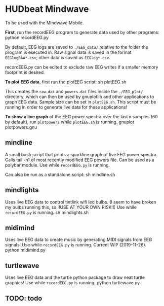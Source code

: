 # HUDbeat Mindwave

To be used with the Mindwave Mobile.

**First**, run the recordEEG program to generate data used by other programs:
    python recordEEG.py

By default, EEG logs are saved to `./EEG_data/` relative to the folder the program is executed in. Raw signal data is saved in the format `EEGlogRAW*.csv`; other data is saved as `EEGlog*.csv`.

recordEEG.py can be edited to exclude raw EEG writes if a smaller memory footprint is desired.

**To plot EEG data**, first run the plotEEG script:
    sh plotEEG.sh

This creates the `raw.dat` and `powers.dat` files inside the `./EEG_plot/` directory, which can then be used by gnuplotlib and other applications to graph EEG data. Sample size can be set in `plotEEG.sh`. This script must be running in order to generate live data for these applications!

**To show a live graph** of the EEG power spectra over the last `n` samples (60 by default), run `plotpowers` while `plotEEG.sh` is running.
    gnuplot plotpowers.gnu


## mindline
A small bash script that prints a sparkline graph of live EEG power spectra. Calls tail -n1 of most recently modified EEG powers file. Can be used as a polybar module. Use while `recordEEG.py` is running.

Can also be run as a standalone script:
    sh mindline.sh

## mindlights
Uses live EEG data to control tintlink wifi led bulbs. (I seem to have broken my bulbs running this, so !!USE AT YOUR OWN RISK!!) Use while `recordEEG.py` is running.
    sh mindlights.sh

## midimind
Uses live EEG data to create music by generating MIDI signals from EEG signals! Use while `recordEEG.py` is running. Current WIP (2019-11-26).
    python midimind.py

## turtlewave
Uses live EEG data and the turtle python package to draw neat turtle graphics! Use while `recordEEG.py` is running.
    python turtlewave.py

## TODO: todo

